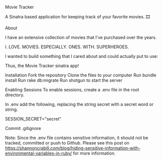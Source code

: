 Movie Tracker

A Sinatra based application for keeping track of your favorite movies. 🎞

About

I have an extensive collection of movies that I've purchased over the years.  

I. LOVE. MOVIES. ESPECIALLY. ONES. WITH. SUPERHEROES.

I wanted to build something that I cared about and could actually put to use:

Thus, the Movie Tracker sinatra app!

Installation
Fork the repository
Clone the files to your computer
Run bundle install
Run rake db:migrate
Run shotgun to start the server

Enabling Sessions
To enable sessions, create a .env file in the root directory.

In .env add the following, replacing the string secret with a secret word or string.

SESSION_SECRET="secret"

Commit .gitignore

Note: Since the .env file contains sensitive information, it should not be tracked, committed or push to Github. Please see this post on https://shannoncrabill.com/blog/hiding-sensitive-information-with-environmental-variables-in-ruby/ for more information.


